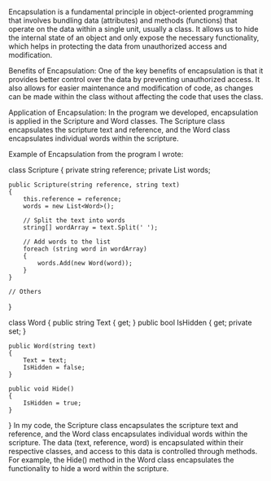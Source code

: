 Encapsulation is a fundamental principle in object-oriented programming that involves bundling data (attributes) and methods (functions) that operate on the data within a single unit, usually a class. It allows us to hide the internal state of an object and only expose the necessary functionality, which helps in protecting the data from unauthorized access and modification.

Benefits of Encapsulation:
One of the key benefits of encapsulation is that it provides better control over the data by preventing unauthorized access. It also allows for easier maintenance and modification of code, as changes can be made within the class without affecting the code that uses the class.

Application of Encapsulation:
In the program we developed, encapsulation is applied in the Scripture and Word classes. The Scripture class encapsulates the scripture text and reference, and the Word class encapsulates individual words within the scripture.

Example of Encapsulation from the program I wrote:

class Scripture
{
    private string reference;
    private List<Word> words;

    public Scripture(string reference, string text)
    {
        this.reference = reference;
        words = new List<Word>();

        // Split the text into words
        string[] wordArray = text.Split(' ');

        // Add words to the list
        foreach (string word in wordArray)
        {
            words.Add(new Word(word));
        }
    }

    // Others
}

class Word
{
    public string Text { get; }
    public bool IsHidden { get; private set; }

    public Word(string text)
    {
        Text = text;
        IsHidden = false;
    }

    public void Hide()
    {
        IsHidden = true;
    }
}
In my code, the Scripture class encapsulates the scripture text and reference, and the Word class encapsulates individual words within the scripture. The data (text, reference, word) is encapsulated within their respective classes, and access to this data is controlled through methods. For example, the Hide() method in the Word class encapsulates the functionality to hide a word within the scripture.